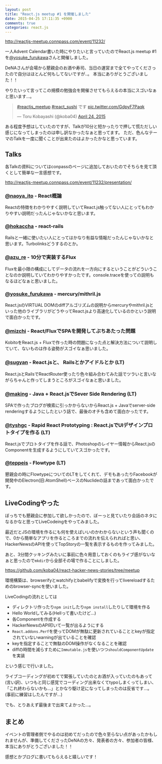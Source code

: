 ```yaml
---
layout: post
title: "React.js meetup #1 を開催しました"
date: 2015-04-25 17:11:35 +0900
comments: true
categories: react.js
---
```


http://reactjs-meetup.connpass.com/event/11232/

一人Advent Calendar書いた時にやりたいと言っていたのでReact.js meetup #1 を[@yosuke_furukawa](http://twitter.com/yosuke_furukawa)さんと開催しました。

 DeNAさんが会場から懇親会のお酒や寿司、当日の運営まで全てやってくださったので自分はほとんど何もしてないですが..。
 本当にありがとうございました！！

やりたいって言ってこの規模の勉強会を開催させてもらえるの本当にスゴいなぁと思います...。

 <blockquote class="twitter-tweet" lang="en"><p><a href="https://twitter.com/hashtag/reactjs_meetup?src=hash">#reactjs_meetup</a> <a href="https://twitter.com/hashtag/react_sushi?src=hash">#react_sushi</a> です <a href="http://t.co/GdpyF7Paqk">pic.twitter.com/GdpyF7Paqk</a></p>&mdash; Toru Kobayashi (@koba04) <a href="https://twitter.com/koba04/status/591580062702383107">April 24, 2015</a></blockquote>
<script async src="//platform.twitter.com/widgets.js" charset="utf-8"></script>

<!-- more -->

ある程度予想はしていたのですが、Talkが10分と短かったりで押して慌ただしい感じになってしまったのは申し訳なかったなぁと思ってます。
ただ、色んなテーマのTalkを一度に聞くことが出来たのはよかったかなと思っています。

## Talks

各Talkの資料についてはconpassのページに追加しておいたのでそちらを見て頂くとして簡単な一言感想です。

http://reactjs-meetup.connpass.com/event/11232/presentation/

### [@naoya_ito](https://twitter.com/naoya_ito) - React概論

Reactの特徴をわかりやすく説明していてReact.js触ってない人にとってもわかりやすい説明だったんじゃないかなと思います。

### [@hokaccha](https://twitter.com/hokaccha) - react-rails

Railsと一緒に使いたい人にとってはかなり有益な情報だったんじゃないかなと思います。Turbolinksどうするのとか。

### [@azu_re](https://twitter.com/azu_re) - 10分で実装するFlux

Fluxを最小限の構成にしてデータの流れを一方向にするということがどういうことなのか説明していてわかりやすかったです。console.traceを使っての説明もなるほどなぁと思いました。

### [@yosuke_furukawa](http://twitter.com/yosuke_furukawa) - mercury/mithril.js

React.jsのVIRTUAL DOMのdiffアルゴリズムの説明からmercuryやmithril.jsといった他のライブラリがどうやってReact.jsより高速化しているのかという説明で面白かったです。

### [@mizchi](https://twitter.com/mizchi) - React/FluxでSPAを開発してぶちあたった問題

KobitoをReact.js + Fluxで作った時の問題になった点と解決方法について説明していて、ないものは作る姿勢がスゴイなぁ思いました。

### [@sugyan](https://twitter.com/sugyan) - React.jsと、 Railsとかアイドルとか (LT)

React.jsとRailsでReactRouter使ったり色々組み合わてみた話でツラいと言いながらちゃんと作ってしまうところがスゴイなぁと思いました。

### [@making](https://twitter.com/making) - Java + React.jsでSever Side Rendering (LT)

SPAで作ったブログが検索に引っかからないからReact.js + Javaでserver-side renderingするようにしたという話で、最後のオチも含めて面白かったです。

### [@tyshgc](https://twitter.com/tyshgc) - Rapid React Prototyping : React.jsでUIデザインプロトタイプを作る (LT)

React.jsでプロトタイプを作る話で、Photoshopのレイヤー情報からReact.jsのComponentを生成するようにしていてスゴかったです。

### [@teppeis](https://twitter.com/teppeis) - Flowtype (LT)

懇親会の時にFlowtypeについてのLTをしてくれて、デモもあったりFacebookが開発中のElectron(旧:AtomShell)ベースのNuclideの話まであって面白かったです。

## LiveCodingやった

ぼっちでも懇親会に参加して欲しかったので、ぼーっと見ていたり会話のネタになるかなと思ってLiveCodeingをやってみました。

最近だとJSの環境を作るにも何を使えばいいのかわからないという声も聞くので、0から簡単なアプリを作るところまでの流れを伝えられればと思い、HackerNewsのAPIを使ってTopStoryの一覧を表示するものを作ってみました。

あと、3分間クッキングみたいに事前に色々用意しておくのもライブ感がないなぁと思ったので`mkdir`から全部その場で作ることにしました。

https://github.com/koba04/react-hacker-news-stories/tree/meetup

環境構築は、browserifyとwatchifyとbabelifyで変換を行ってlivereloadするためのbrowser-syncを使いました。

LiveCodingの流れとしては

* ディレクトリ作ったり`npm init`したり`npm install`したりして環境を作る
* Hello Worldしてみる(Hellって書いたけど...)
* 各Componentを作成する
* HackerNewsのAPI叩いて一覧が出るようにする
* `React.addons.Perf`を使ってDOMが無駄に更新されていることとkeyが指定されていないwarningが出ていることを確認
* keyを指定することで無駄のDOM操作がなくなることを確認
* diffの時間を減らすために`Immutable.js`を使いつつ`shouldComponentUpdate`を実装

という感じで行いました。

ライブコーディングが初めてで緊張していたのとお酒が入っていたのもあって(言い訳)、いつもと同じ感覚でコーディング出来なくてtypoしまくってしまい、「これ終わらないかも...」とかなり駆け足になってしまったのは反省です...。
(事前に練習はしたんですが...)

でも、とりあえず最後まで出来てよかった...。

## まとめ

イベントの管理者側でやるのは初めてだったので色々至らない点があったかもしれませんが、準備してくださったDeNAの方々、発表者の方々、参加者の皆様、本当にありがとうございました！！

感想とかブログに書いてもらえると嬉しいです！
